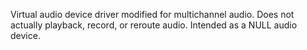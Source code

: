 Virtual audio device driver modified for multichannel audio. Does not actually playback, record, or reroute audio. Intended as a NULL audio device.
